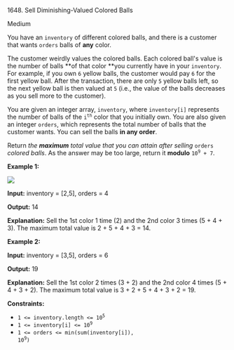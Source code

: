 1648\. Sell Diminishing-Valued Colored Balls

Medium

You have an `inventory` of different colored balls, and there is a customer that wants `orders` balls of **any** color.

The customer weirdly values the colored balls. Each colored ball's value is the number of balls **of that color **you currently have in your `inventory`. For example, if you own `6` yellow balls, the customer would pay `6` for the first yellow ball. After the transaction, there are only `5` yellow balls left, so the next yellow ball is then valued at `5` (i.e., the value of the balls decreases as you sell more to the customer).

You are given an integer array, `inventory`, where `inventory[i]` represents the number of balls of the <code>i<sup>th</sup></code> color that you initially own. You are also given an integer `orders`, which represents the total number of balls that the customer wants. You can sell the balls **in any order**.

Return _the **maximum** total value that you can attain after selling_ `orders` _colored balls_. As the answer may be too large, return it **modulo** <code>10<sup>9</sup> + 7</code>.

**Example 1:**

![](https://leetcode-in-java.github.io/src/main/java/g1601_1700/s1648_sell_diminishing_valued_colored_balls/jj.gif)

**Input:** inventory = [2,5], orders = 4

**Output:** 14

**Explanation:** Sell the 1st color 1 time (2) and the 2nd color 3 times (5 + 4 + 3). The maximum total value is 2 + 5 + 4 + 3 = 14.

**Example 2:**

**Input:** inventory = [3,5], orders = 6

**Output:** 19

**Explanation:** Sell the 1st color 2 times (3 + 2) and the 2nd color 4 times (5 + 4 + 3 + 2). The maximum total value is 3 + 2 + 5 + 4 + 3 + 2 = 19.

**Constraints:**

*   <code>1 <= inventory.length <= 10<sup>5</sup></code>
*   <code>1 <= inventory[i] <= 10<sup>9</sup></code>
*   <code>1 <= orders <= min(sum(inventory[i]), 10<sup>9</sup>)</code>